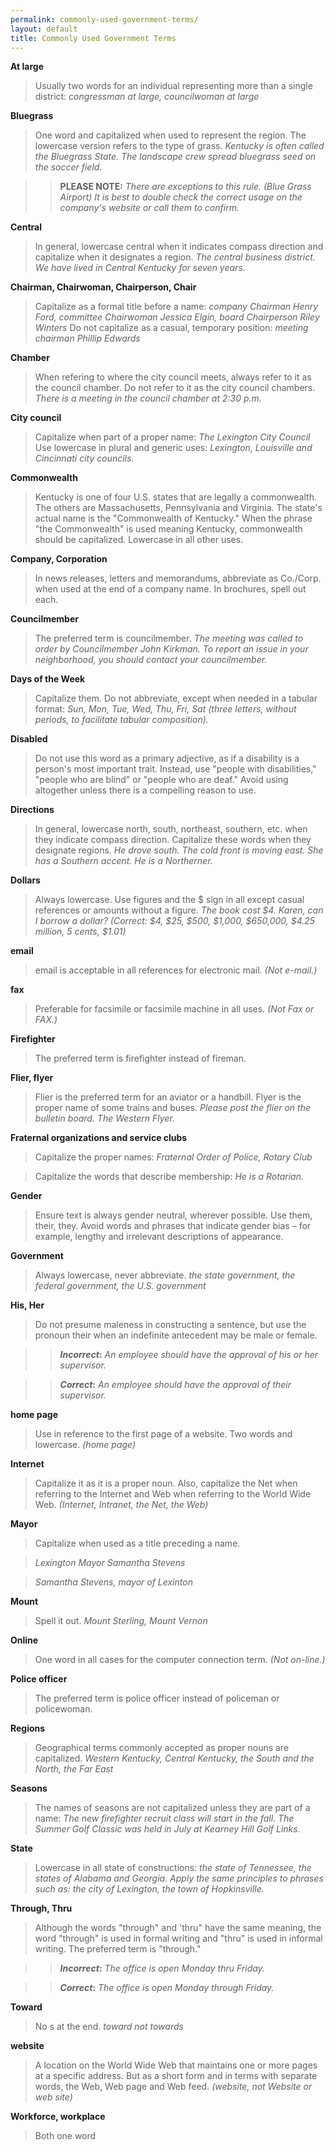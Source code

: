 ```yaml
---
permalink: commonly-used-government-terms/
layout: default
title: Commonly Used Government Terms
---
```



**At large**

> Usually two words for an individual representing more than a single district: *congressman at large, councilwoman at large*


**Bluegrass**

> One word and capitalized when used to represent the region. The lowercase version refers to the type of grass.  *Kentucky is often called the Bluegrass State. The landscape crew spread bluegrass seed on the soccer field.* 

>> **PLEASE NOTE:** *There are exceptions to this rule. (Blue Grass Airport)  It is best to double check the correct usage on the company's website or call them to confirm.*


**Central**

> In general, lowercase central when it indicates compass direction and capitalize when it designates a region.  *The central business district.  We have lived in Central Kentucky for seven years.*


**Chairman, Chairwoman, Chairperson, Chair**

> Capitalize as a formal title before a name: *company Chairman Henry Ford, committee Chairwoman Jessica Elgin, board Chairperson Riley Winters*
> Do not capitalize as a casual, temporary position: *meeting chairman Phillip Edwards*  


**Chamber**

> When refering to where the city council meets, always refer to it as the council chamber. Do not refer to it as the city council chambers. *There is a meeting in the council chamber at 2:30 p.m.*


**City council**

> Capitalize when part of a proper name:  *The Lexington City Council*
> Use lowercase in plural and generic uses:  *Lexington, Louisville and Cincinnati city councils.*


**Commonwealth**

> Kentucky is one of four U.S. states that are legally a commonwealth. The others are Massachusetts, Pennsylvania and Virginia. The state's actual name is the "Commonwealth of Kentucky." When the phrase "the Commonwealth" is used meaning Kentucky, commonwealth should be capitalized. Lowercase in all other uses.


**Company, Corporation**

> In news releases, letters and memorandums, abbreviate as Co./Corp. when used at the end of a company name. In brochures, spell out each.


**Councilmember**

> The preferred term is councilmember. *The meeting was called to order by Councilmember John Kirkman. To report an issue in your neighborhood, you should contact your councilmember.*


**Days of the Week**

> Capitalize them. Do not abbreviate, except when needed in a tabular format: *Sun, Mon, Tue, Wed, Thu, Fri, Sat (three letters, without periods, to facilitate tabular composition).*

 
**Disabled**

> Do not use this word as a primary adjective, as if a disability is a person's most important trait. Instead, use "people with disabilities," "people who are blind" or "people who are deaf." Avoid using altogether unless there is a compelling reason to use.


**Directions**

> In general, lowercase north, south, northeast, southern, etc. when they indicate compass direction. Capitalize these words when they designate regions.  *He drove south.  The cold front is moving east. She has a Southern accent. He is a Northerner.*  


**Dollars**

> Always lowercase. Use figures and the $ sign in all except casual references or amounts without a figure. *The book cost $4.  Karen, can I borrow a dollar? (Correct: $4, $25, $500, $1,000, $650,000, $4.25 million, 5 cents, $1.01)*


**email**

> email is acceptable in all references for electronic mail.  *(Not e-mail.)*


**fax**

> Preferable for facsimile or facsimile machine in all uses. *(Not Fax or FAX.)*


**Firefighter**

> The preferred term is firefighter instead of fireman.


**Flier, flyer**

> Flier is the preferred term for an aviator or a handbill. Flyer is the proper name of some trains and buses.  *Please post the flier on the bulletin board. The Western Flyer.*


**Fraternal organizations and service clubs**

> Capitalize the proper names:  *Fraternal Order of Police, Rotary Club*

> Capitalize the words that describe membership:  *He is a Rotarian.* 


**Gender**

> Ensure text is always gender neutral, wherever possible. Use them, their, they. Avoid words and phrases that indicate gender bias – for example, lengthy and irrelevant descriptions of appearance. 


**Government**

> Always lowercase, never abbreviate.  *the state government, the federal government, the U.S. government*


**His, Her**

> Do not presume maleness in constructing a sentence, but use the pronoun their when an indefinite antecedent may be male or female.

>> **_Incorrect_:** *An employee should have the approval of his or her supervisor.*

>> **_Correct_:** *An employee should have the approval of their supervisor.*


**home page**

> Use in reference to the first page of a website. Two words and lowercase.  *(home page)*


**Internet**

> Capitalize it as it is a proper noun. Also, capitalize the Net when referring to the Internet and Web when referring to the World Wide Web. *(Internet, Intranet, the Net, the Web)*


**Mayor**

> Capitalize when used as a title preceding a name.

> *Lexington Mayor Samantha Stevens*

> *Samantha Stevens, mayor of Lexinton*

**Mount**

> Spell it out.  *Mount Sterling, Mount Vernon*


**Online**

> One word in all cases for the computer connection term. *(Not on-line.)*


**Police officer**

> The preferred term is police officer instead of policeman or policewoman.


**Regions**

> Geographical terms commonly accepted as proper nouns are capitalized.  *Western Kentucky, Central Kentucky, the South and the North, the Far East*


**Seasons**

> The names of seasons are not capitalized unless they are part of a name:  *The new firefighter recruit class will start in the fall.  The Summer Golf Classic was held in July at Kearney Hill Golf Links.*


**State**

> Lowercase in all state of constructions:  *the state of Tennessee, the states of Alabama and Georgia. Apply the same principles to phrases such as: the city of Lexington, the town of Hopkinsville.*


**Through, Thru**

> Although the words "through" and 'thru" have the same meaning, the word "through" is used in formal writing and "thru" is used in informal writing. The preferred term is "through."

>> **_Incorrect_:** *The office is open Monday thru Friday.*

>> **_Correct_:** *The office is open Monday through Friday.*


**Toward**

> No s at the end.  *toward not towards*


**website**

> A location on the World Wide Web that maintains one or more pages at a specific address.  But as a short form and in terms with separate words, the Web, Web page and Web feed.  *(website, not Website or web site)*


**Workforce, workplace**

> Both one word
